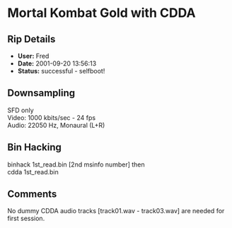 # Mortal Kombat Gold with CDDA

## Rip Details

- **User:** Fred
- **Date:** 2001-09-20 13:56:13
- **Status:** successful - selfboot!

## Downsampling

SFD only<br />Video: 1000 kbits/sec - 24 fps<br />Audio: 22050 Hz, Monaural (L+R)

## Bin Hacking

binhack 1st_read.bin [2nd msinfo number] then<br />cdda 1st_read.bin

## Comments

No dummy CDDA audio tracks [track01.wav - track03.wav] are needed for first session.

